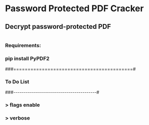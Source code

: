 # Password Protected PDF Cracker

## Decrypt password-protected PDF 
# 
### Requirements:
### pip install PyPDF2

###==========================================#
###               To Do List                 #
###------------------------------------------#
###   > flags enable
###   > verbose
